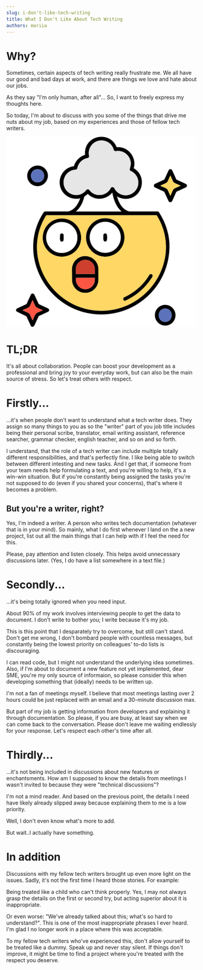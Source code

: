 ```yaml
---
slug: i-don't-like-tech-writing
title: What I Don't Like About Tech Writing
authors: mariia
---
```


# Why?

Sometimes, certain aspects of tech writing really frustrate me. We all have our good and bad days at work, and there are things we love and hate about our jobs.

As they say "I'm only human, after all"...  So, I want to freely express my thoughts here.

So today, I'm about to discuss with you some of the things that drive me nuts about my job, based on my experiences and those of fellow tech writers.

![Boom!](./mindblow.png)

<!--truncate-->

# TL;DR

It's all about collaboration. People can boost your development as a professional and bring joy to your everyday work, but can also be the main source of stress.  So let's treat others with respect. 

# Firstly...

...it's when people don't want to understand what a tech writer does. They assign so many things to you as so the "writer" part of you job title includes being their personal scribe, translator, email writing assistant, reference searcher, grammar checker, english teacher, and so on and so forth. 

I understand, that the role of a tech writer can include multiple totally different responsibilities, and that's perfectly fine. I like being able to switch between different intesting and new tasks.
And I get that, if someone from your team needs help formulating a text, and you're willing to help, it's a win-win situation.
But if you're constantly being assigned the tasks you're not supposed to do (even if you shared your concerns), that's where it becomes a problem.

## But you're a writer, right?

Yes, I'm indeed a writer. A person who writes tech documentation (whatever that is in your mind).
So mainly, what I do first whenever I land on the a new project, list out all the main things that I can help with if I feel the need for this.

Please, pay attention and listen closely.  This helps avoid unnecessary discussions later. (Yes, I do have a list somewhere in a text file.)


# Secondly...

...it's being totally ignored when you need input.

About 90% of my work involves interviewing people to get the data to document. I don't write to bother you; I write because it's my job.

This is this point that I desparately try to overcome, but still can't stand.
Don't get me wrong, I don't bombard people with countless messages, but constantly being the lowest priority on colleagues' to-do lists is discouraging.

I can read code,  but I might not understand the underlying idea sometimes. Also, if I'm about to document a new feature not yet implemented, dear SME, you're my only source of informaion, so please consider this when developing something that (ideally) needs to be written up.

I'm not a fan of meetings myself. I believe that most meetings lasting over 2 hours could be just replaced with an email and a 30-minute discussion max.

But part of my job is getting information from developers and explaining it through documentation.
So please, if you are busy, at least say when we can come back to the conversation. Please don't leave me waiting endlessly for your response. Let's respect each other's time after all.

# Thirdly...

...it's not being included in discussions about new features or enchantsments. How am I supposed to know the details from meetings I wasn't invited to because they were "technical discussions"?

I'm not a mind reader. And based on the previous point, the details I need have likely already slipped away because explaining them to me is a low priority.

Well, I don't even know what's more to add.

But wait..I actually have something.

# In addition

Discussions with my fellow tech writers brought up even more light on the issues. Sadly, it's not the first time I heard those stories. For example:

Being treated like a child who can't think properly. Yes, I may not always grasp the details on the first or second try, but acting superior about it is inappropriate.

Or even worse:  "We've already talked about this; what's so hard to understand?".
This is one of the most inappropriate phrases I ever heard. I'm glad I no longer work in a place where this was acceptable.


To my fellow tech writers who've experienced this, don't allow yourself to be treated like a dummy. Speak up and never stay silent. If things don't improve, it might be time to find a project where you're treated with the respect you deserve.

